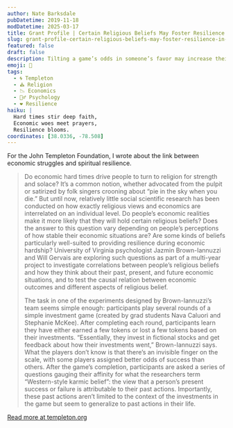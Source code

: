 ```yaml
---
author: Nate Barksdale
pubDatetime: 2019-11-18
modDatetime: 2025-03-17
title: Grant Profile | Certain Religious Beliefs May Foster Resilience in the Face of Economic Adversity
slug: grant-profile-certain-religious-beliefs-may-foster-resilience-in-the-face-of-economic-adversity
featured: false
draft: false
description: Tilting a game’s odds in someone’s favor may increase their karmic beliefs
emoji: 🙏
tags:
  - 🌀 Templeton
  - ⛪ Religion
  - 📉 Economics
  - 🧘‍♂️ Psychology
  - ❤️ Resilience
haiku: |
  Hard times stir deep faith,  
  Economic woes meet prayers,  
  Resilience blooms.
coordinates: [38.0336, -78.508]
---
```


For the John Templeton Foundation, I wrote about the link between economic struggles and spiritual resilience.

> Do economic hard times drive people to turn to religion for strength and solace? It’s a common notion, whether advocated from the pulpit or satirized by folk singers crooning about “pie in the sky when you die.” But until now, relatively little social scientific research has been conducted on how exactly religious views and economics are interrelated on an individual level. Do people’s economic realities make it more likely that they will hold certain religious beliefs? Does the answer to this question vary depending on people’s perceptions of how stable their economic situations are? Are some kinds of beliefs particularly well-suited to providing resilience during economic hardship? University of Virginia psychologist Jazmin Brown-Iannuzzi and Will Gervais are exploring such questions as part of a multi-year project to investigate correlations between people’s religious beliefs and how they think about their past, present, and future economic situations, and to test the causal relation between economic outcomes and different aspects of religious belief.
>
> The task in one of the experiments designed by Brown-Iannuzzi’s team seems simple enough: participants play several rounds of a simple investment game (created by grad students Nava Caluori and Stephanie McKee). After completing each round, participants learn they have either earned a few tokens or lost a few tokens based on their investments. “Essentially, they invest in fictional stocks and get feedback about how their investments went,” Brown-Iannuzzi says. What the players don’t know is that there’s an invisible finger on the scale, with some players assigned better odds of success than others. After the game’s completion, participants are asked a series of questions gauging their affinity for what the researchers term “Western-style karmic belief”: the view that a person’s present success or failure is attributable to their past actions. Importantly, these past actions aren’t limited to the context of the investments in the game but seem to generalize to past actions in their life.

[Read more at templeton.org](https://www.templeton.org/grant/certain-religious-beliefs-may-foster-resilience-in-the-face-of-economic-adversity)
